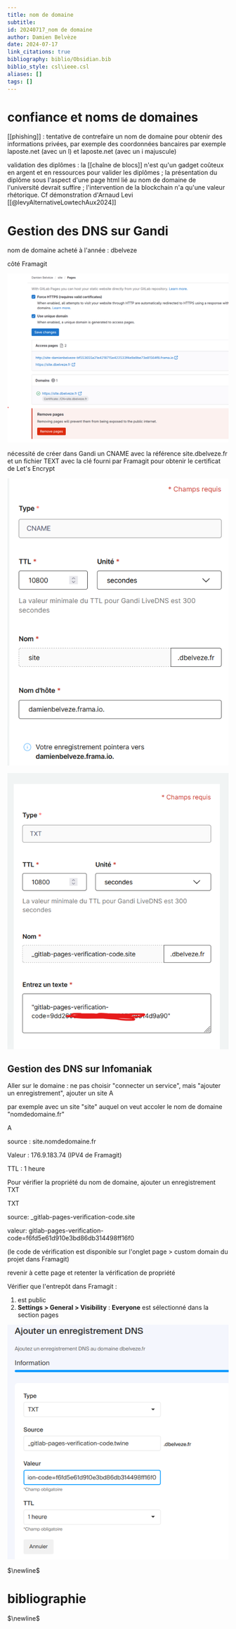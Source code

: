 ```yaml
---
title: nom de domaine
subtitle:
id: 20240717_nom de domaine
author: Damien Belvèze
date: 2024-07-17
link_citations: true
bibliography: biblio/Obsidian.bib
biblio_style: csl\ieee.csl
aliases: []
tags: []
---
```

# confiance et noms de domaines

[[phishing]] : tentative de contrefaire un nom de domaine pour obtenir des informations privées, par exemple des coordonnées bancaires
par exemple laposte.net (avec un l) et Iaposte.net (avec un i majuscule)

validation des diplômes : la [[chaîne de blocs]] n'est qu'un gadget coûteux en argent et en ressources pour valider les diplômes ; la présentation du diplôme sous l'aspect d'une page html lié au nom de domaine de l'université devrait suffire ; l'intervention de la blockchain n'a qu'une valeur rhétorique. 
Cf démonstration d'Arnaud Levi [[@levyAlternativeLowtechAux2024]]








# Gestion des DNS sur Gandi

nom de domaine acheté à l'année : dbelveze

côté Framagit

![](images/DNS_Framagit.png)

nécessité de créer dans Gandi un CNAME avec la référence site.dbelveze.fr et un fichier TEXT avec la clé fourni par Framagit pour obtenir le certificat de Let's Encrypt

![](images/CNAME_framagit.png)

![](images/text_gitlab.png)

## Gestion des DNS sur Infomaniak

Aller sur le domaine : 
ne pas choisir "connecter un service", mais "ajouter un enregistrement", ajouter un site A

par exemple avec un site "site" auquel on veut accoler le nom de domaine "nomdedomaine.fr"

A 

source : site.nomdedomaine.fr

Valeur : 176.9.183.74 (IPV4 de Framagit)

TTL : 1 heure

Pour vérifier la propriété du nom de domaine, ajouter un enregistrement TXT

TXT

source: \_gitlab-pages-verification-code.site

valeur: gitlab-pages-verification-code=f6fd5e61d910e3bd86db314498ff16f0

(le code de vérification est disponible sur l'onglet page > custom domain du projet dans Framagit)

revenir à cette page et retenter la vérification de propriété

Vérifier que l'entrepôt dans Framagit : 
1. est public
2. **Settings > General > Visibility** : **Everyone** est sélectionné dans la section pages

![](images/txt_domain.png)

$\newline$
# bibliographie
$\newline$






